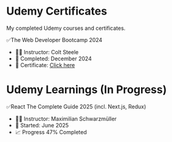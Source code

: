 # Udemy Certificates #

My completed Udemy courses and certificates.

✅The Web Developer Bootcamp 2024
- 👨‍🏫 Instructor: Colt Steele  
- 📅 Completed: December 2024
- 🔗 Certificate: [Click here](https://www.udemy.com/certificate/UC-f1ecf9fa-6984-4b38-b8c4-2d7af14eff57/)

# Udemy Learnings (In Progress) #

✅React The Complete Guide 2025 (incl. Next.js, Redux)
- 👨‍🏫 Instructor: Maximilian Schwarzmüller
- 📅 Started: June 2025
- 📈 Progress 47% Completed 
